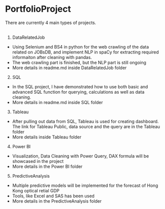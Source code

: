 # PortfolioProject
There are currently 4 main types of projects.
<br/><br/>
1. DataRelatedJob
- Using Selenium and BS4 in python for the web crawling of the data related on JOBsDB, and implement NLP in spaCy for extracting required informaiton after cleaning with pandas.
- The web crawling part is finished, but the NLP part is still ongoing
- More details in readme.md inside DataRelatedJob folder

2. SQL 
- In the SQL project, I have demonstrated how to use both basic and advanced SQL function for querying, calculations as well as data cleaning.
- More details in readme.md inside SQL folder

3. Tableau
- After pulling out data from SQL, Tableau is used for creating dashboard. The link for Tableau Public, data source and the query are in the Tableau folder 
- More details inside Tableau folder

4. Power BI
- Visualization, Data Cleaning with Power Query, DAX formula will be showcased in the project 
- More details in the Power BI folder

5. PredictiveAnalysis 
- Multiple predictive models will be implemented for the forecast of Hong Kong optical retial GDP
- Tools, like Excel and SAS has been used
- More details in the PredictiveAnalysis folder
